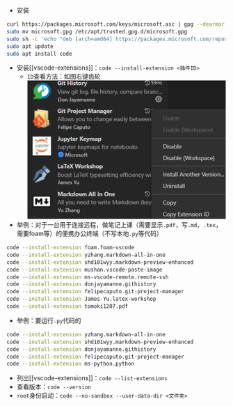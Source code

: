 - 安装
```sh
curl https://packages.microsoft.com/keys/microsoft.asc | gpg --dearmor > microsoft.gpg
sudo mv microsoft.gpg /etc/apt/trusted.gpg.d/microsoft.gpg
sudo sh -c 'echo "deb [arch=amd64] https://packages.microsoft.com/repos/vscode stable main" > /etc/apt/sources.list.d/vscode.list'
sudo apt update
sudo apt install code
```
- 安装[[vscode-extensions]]：`code --install-extension <插件ID>`
  - `ID`查看方法：如图右键齿轮![](extension-id.png)
- 举例：对于一台用于连接远程，做笔记上课（需要显示`.pdf`，写`.md, .tex`，需要foam等）的便携办公终端（不写本地`.py`等代码）
```sh
code --install-extension foam.foam-vscode
code --install-extension yzhang.markdown-all-in-one
code --install-extension shd101wyy.markdown-preview-enhanced
code --install-extension mushan.vscode-paste-image
code --install-extension ms-vscode-remote.remote-ssh
code --install-extension donjayamanne.githistory
code --install-extension felipecaputo.git-project-manager
code --install-extension James-Yu.latex-workshop
code --install-extension tomoki1207.pdf
```
- 举例：要运行`.py`代码的
```sh
code --install-extension yzhang.markdown-all-in-one
code --install-extension shd101wyy.markdown-preview-enhanced
code --install-extension donjayamanne.githistory
code --install-extension felipecaputo.git-project-manager
code --install-extension ms-python.python
```
- 列出[[vscode-extensions]]：`code --list-extensions`
- 查看版本：`code --version`
- `root`身份启动：`code --no-sandbox --user-data-dir <文件夹>`